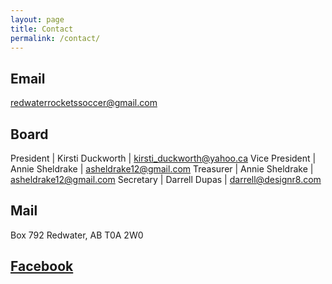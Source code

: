 ```yaml
---
layout: page
title: Contact
permalink: /contact/
---
```


## Email

[redwaterrocketssoccer@gmail.com](mailto://redwaterrocketssoccer@gmail.com)

## Board

President | Kirsti Duckworth | kirsti_duckworth@yahoo.ca
Vice President    | Annie Sheldrake | asheldrake12@gmail.com
Treasurer | Annie Sheldrake | asheldrake12@gmail.com
Secretary | Darrell Dupas | darrell@designr8.com

## Mail

Box 792
Redwater, AB
T0A 2W0

## [Facebook][fb]

[fb]: https://www.facebook.com/RedwaterMinorSoccer/
